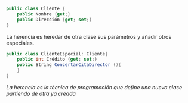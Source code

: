 ```cs
public class Cliente {
	public Nonbre {get;}
	public Dirección {get; set;}
}
```

La herencia es heredar de otra clase sus parámetros y añadir otros especiales.

```cs
public class ClienteEspecial: Cliente{
	public int Crédito {get; set;}
	public String ConcertarCitaDirector (){
	}
}
```

*La herencia es la técnica de programación que define una nueva clase partiendo de otra ya creada*


